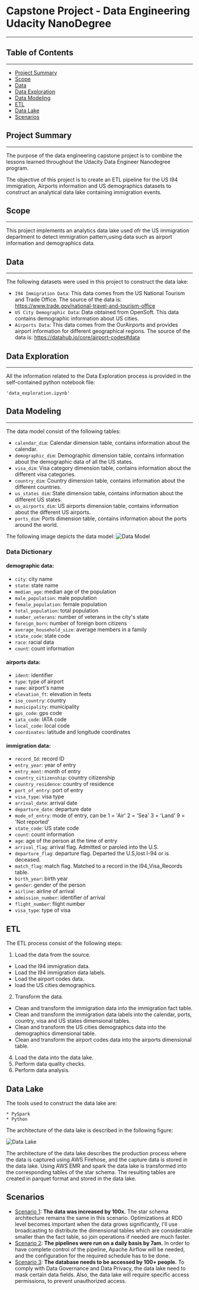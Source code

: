 # Capstone Project - Data Engineering Udacity NanoDegree

---

## Table of Contents

---

  * [Project Summary](#Project-Summary)
  * [Scope](#Scope)
  * [Data](#Data)
  * [Data Exploration](#Data-Exploration)
  * [Data Modeling](#Data-Modeling)
  * [ETL](#ETL)
  * [Data Lake](#Data-Lake)
  * [Scenarios](#Scenarios)


## Project Summary

---
The purpose of the data engineering capstone project is to combine the lessons learned throughout the Udacity
Data Engineer Nanodegree program. 

The objective of this project is to create an ETL pipeline for the US I94 immigration, 
Airports information and US demographics datasets to construct an analytical data lake containing 
immigration events.

## Scope

---
This project implements an analytics data lake used ofr the US immigration department to detect immigration pattern,using data
such as airport information and demographics data.
## Data

---
The following datasets were used in this project to construct the data lake:

* `I94 Immigration Data`: This data comes from the US National Tourism and Trade Office. The source of the data is: https://www.trade.gov/national-travel-and-tourism-office
* `US City Demographic Data`: Data obtained from OpenSoft. This data contains demographic information about US cities.
* `Airports Data`: This data comes from the OurAirports and provides airport information for different geographical regions. The source of the data is: https://datahub.io/core/airport-codes#data
## Data Exploration

---

All the information related to the Data Exploration process is provided in the self-contained python notebook file:

    'data_exploration.ipynb'


## Data Modeling

---

The data model consist of the following tables:
* `calendar_dim`: Calendar dimension table, contains information about the calendar. 
* `demographic_dim`: Demographic dimension table, contains information about the demographic data of all the US states.
* `visa_dim`: Visa category dimension table, contains information about the different visa categories.
* `country_dim`: Country dimension table, contains information about the different countries.
* `us_states_dim`: State dimension table, contains information about the different US states.
* `us_airports_dim`: US airports dimension table, contains information about the different US airports.
* `ports_dim`: Ports dimension table, contains information about the ports around the world.

The following image depicts the data model:
![Data Model](images/er_diagram.png)

### Data Dictionary
#### demographic data:

* `city`: city name
* `state`: state name
* `median_age`: median age of the population
* `male_population`: male population
* `female_population`: female population
* `total_population`: total population
* `number_veterans`: number of veterans in the city's state
* `foreign_born`: number of foreign born citizens
* `average_household_size`: average members in a family
* `state_code`: state code
* `race`: racial data
* `count`: count information

#### airports data:

* `ident`: identifier
* `type`: type of airport
* `name`: airport's name
* `elevation_ft`: elevation in feets
* `iso_country`: country
* `municipality`: municipality
* `gps_code`: gps code
* `iata_code`: IATA code
* `local_code`: local code
* `coordinates`: latitude and longitude coordinates


#### immigration data:

* `record_Id`: record ID
* `entry_year`: year of entry
* `entry_mont`: month of entry
* `country_citizenship`: country citizenship
* `country_residence`: country of residence
* `port_of_entry`: port of entry
* `visa_type`: visa type
* `arrival_date`: arrival date
* `departure_date`: departure date
* `mode_of_entry`: mode of entry, can be 1 = 'Air'
    2 = 'Sea'
    3 = 'Land'
    9 = 'Not reported'
* `state_code`: US state code
* `count`: count information
* `age`: age of the person at the time of entry
* `arrival_flag`: arrival flag.  Admitted or paroled into the U.S.
* `departure_flag`: departure flag.  Departed the U.S,lost I-94 or is deceased.
* `match_flag`: match flag.  Matched to a record in the I94_Visa_Records table.
* `birth_year`: birth year
* `gender`: gender of the person
* `airline`: airline of arrival
* `admission_number`: identifier of arrival
* `flight_number`: flight number
* `visa_type`: type of visa



## ETL
The ETL process consist of the following steps:

1. Load the data from the source.
* Load the I94 immigration data.
* Load the I94 immigration data labels.
* Load the airport codes data.
* load the US cities demographics.
2. Transform the data.
* Clean and transform the immigration data into the immigration fact table.
* Clean and transform the immigration data labels into the calendar, ports, country, visa and US states dimensional tables.
* Clean and transform the US cities demographics data into the demographics dimensional table.
* Clean and transform the airport codes data into the airports dimensional table.
4. Load the data into the data lake.
5. Perform data quality checks.
6. Perform data analysis.
## Data Lake

The tools used to construct the data lake are:

    * PySpark 
    * Python

The architecture of the data lake is described in the following figure:

![Data Lake](images/architecture_aws.png)

The architecture of the data lake describes the production process where the data is captured using AWS Firehose, and the 
capture data is stored in the data lake. Using AWS EMR and spark the data lake is transformed into the corresponding tables of the 
star schema. The resulting tables are created in parquet format and stored in the data lake.

## Scenarios

* [Scenario 1](#Scenario-1): **The data was increased by 100x.** The star schema architecture remains the same in this scenario. Optimizations at RDD level becomes important when the data grows significantly, I'll use broadcasting to distribute the dimensional tables which are considerable smaller than the fact table, so join operations if needed are much faster.
* [Scenario 2](#Scenario-2): **The pipelines were run on a daily basis by 7am.** In order to have complete control of the pipeline, Apache Airflow will be needed, and the configuration for the required schedule has to be done.
* [Scenario 3](#Scenario-3): **The database needs to be accessed by 100+ people.** To comply with Data Governance and Data Privacy, the data lake need to mask certain data fields. Also, the data lake will require specific access permissions, to prevent unauthorized access.





